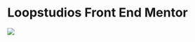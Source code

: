 # Loopstudios Front End Mentor

<img src="https://github.com/rafaelRizzo/LoopstudiosFrontEndMentor/blob/main/Design%20do%20projeto.png"/>

